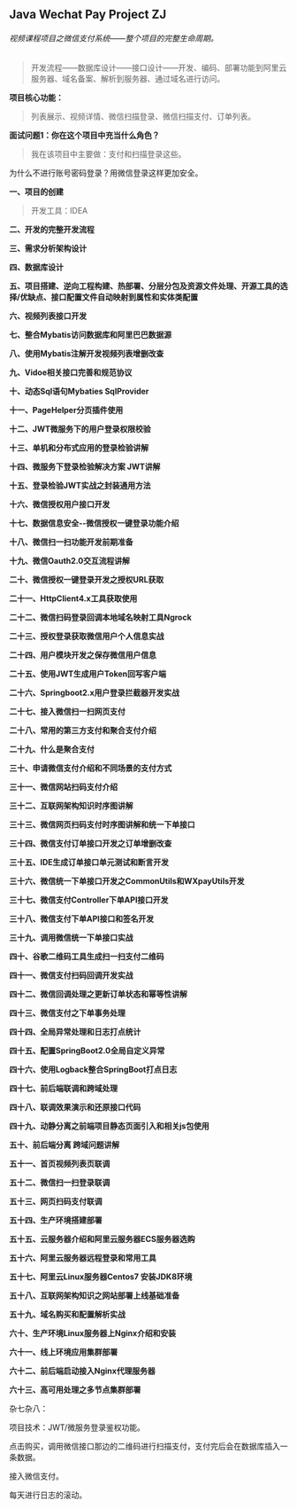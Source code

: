 ## Java Wechat Pay Project ZJ

###### 视频课程项目之微信支付系统——整个项目的完整生命周期。

> 开发流程——数据库设计——接口设计——开发、编码、部署功能到阿里云服务器、域名备案、解析到服务器、通过域名进行访问。



**项目核心功能：**

> 列表展示、视频详情、微信扫描登录、微信扫描支付、订单列表。

**面试问题1：你在这个项目中充当什么角色？**

> 我在该项目中主要做：支付和扫描登录这些。

为什么不进行账号密码登录？用微信登录这样更加安全。



**一、项目的创建**

> 开发工具：IDEA

**二、开发的完整开发流程**



**三、需求分析架构设计**

**四、数据库设计**

**五、项目搭建、逆向工程构建、热部署、分层分包及资源文件处理、开源工具的选择/优缺点、接口配置文件自动映射到属性和实体类配置**

**六、视频列表接口开发**

**七、整合Mybatis访问数据库和阿里巴巴数据源**

**八、使用Mybatis注解开发视频列表增删改查**

**九、Vidoe相关接口完善和规范协议**

**十、动态Sql语句Mybaties SqlProvider**

**十一、PageHelper分页插件使用**

**十二、JWT微服务下的用户登录权限校验**

**十三、单机和分布式应用的登录检验讲解**

**十四、微服务下登录检验解决方案 JWT讲解**

**十五、登录检验JWT实战之封装通用方法**

**十六、微信授权用户接口开发** 

**十七、数据信息安全--微信授权一键登录功能介绍**

**十八、微信扫一扫功能开发前期准备**

**十九、微信Oauth2.0交互流程讲解**

**二十、微信授权一键登录开发之授权URL获取**

**二十一、HttpClient4.x工具获取使用**

**二十二、微信扫码登录回调本地域名映射工具Ngrock**

**二十三、授权登录获取微信用户个人信息实战**

**二十四、用户模块开发之保存微信用户信息**

**二十五、使用JWT生成用户Token回写客户端**

**二十六、Springboot2.x用户登录拦截器开发实战**

**二十七、接入微信扫一扫网页支付**

**二十八、常用的第三方支付和聚合支付介绍**

**二十九、什么是聚合支付**

**三十、申请微信支付介绍和不同场景的支付方式**

**三十一、微信网站扫码支付介绍**

**三十二、互联网架构知识时序图讲解**

**三十三、微信网页扫码支付时序图讲解和统一下单接口**

**三十四、微信支付订单接口开发之订单增删改查**

**三十五、IDE生成订单接口单元测试和断言开发**

**三十六、微信统一下单接口开发之CommonUtils和WXpayUtils开发**

**三十七、微信支付Controller下单API接口开发**

**三十八、微信支付下单API接口和签名开发**

**三十九、调用微信统一下单接口实战**

**四十、谷歌二维码工具生成扫一扫支付二维码**

**四十一、微信支付扫码回调开发实战**

**四十二、微信回调处理之更新订单状态和幂等性讲解**

**四十三、微信支付之下单事务处理**

**四十四、全局异常处理和日志打点统计**

**四十五、配置SpringBoot2.0全局自定义异常**

**四十六、使用Logback整合SpringBoot打点日志**

**四十七、前后端联调和跨域处理**

**四十八、联调效果演示和还原接口代码**

**四十九、动静分离之前端项目静态页面引入和相关js包使用**

**五十、前后端分离 跨域问题讲解**

**五十一、首页视频列表页联调**

**五十二、微信扫一扫登录联调**

**五十三、网页扫码支付联调**

**五十四、生产环境搭建部署**

**五十五、云服务器介绍和阿里云服务器ECS服务器选购**

**五十六、阿里云服务器远程登录和常用工具**

**五十七、阿里云Linux服务器Centos7 安装JDK8环境**

**五十八、互联网架构知识之网站部署上线基础准备**

**五十九、域名购买和配置解析实战**

**六十、生产环境Linux服务器上Nginx介绍和安装**

**六十一、线上环境应用集群部署**

**六十二、前后端启动接入Nginx代理服务器**

**六十三、高可用处理之多节点集群部署**



























































杂七杂八：

项目技术：JWT/微服务登录鉴权功能。

点击购买，调用微信接口那边的二维码进行扫描支付，支付完后会在数据库插入一条数据。

接入微信支付。

每天进行日志的滚动。



















